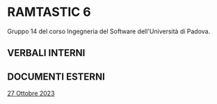 # RAMTASTIC 6

Gruppo 14 del corso Ingegneria del Software dell'Università di Padova.

## VERBALI INTERNI


## DOCUMENTI ESTERNI 
[27 Ottobre 2023](https://docs.google.com/document/d/1I8d31uvKAgfRBE6tZTuv4-6u204gGUlxTH-grn0Z800/edit?usp=sharing)
